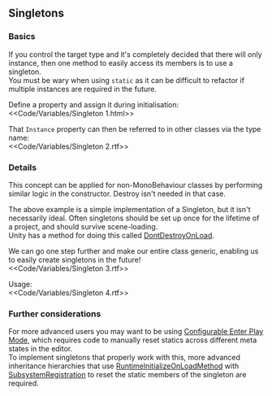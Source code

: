 ## Singletons
### Basics
If you control the target type and it's completely decided that there will only instance, then one method to easily access its members is to use a singleton.  
You must be wary when using `static` as it can be difficult to refactor if multiple instances are required in the future.  

Define a property and assign it during initialisation:  
<<Code/Variables/Singleton 1.html>>

That `Instance` property can then be referred to in other classes via the type name:  
<<Code/Variables/Singleton 2.rtf>>

### Details
This concept can be applied for non-MonoBehaviour classes by performing similar logic in the constructor. Destroy isn't needed in that case.

The above example is a simple implementation of a Singleton, but it isn't necessarily ideal. Often singletons should be set up once for the lifetime of a project, and should survive scene-loading.  
Unity has a method for doing this called [DontDestroyOnLoad](https://docs.unity3d.com/ScriptReference/Object.DontDestroyOnLoad.html).  

We can go one step further and make our entire class generic, enabling us to easily create singletons in the future!  
<<Code/Variables/Singleton 3.rtf>>

Usage:  
<<Code/Variables/Singleton 4.rtf>>

### Further considerations
For more advanced users you may want to be using [Configurable Enter Play Mode](https://docs.unity3d.com/2019.3/Documentation/Manual/ConfigurableEnterPlayMode.html), which requires code to manually reset statics across different meta states in the editor.  
To implement singletons that properly work with this, more advanced inheritance hierarchies that use [RuntimeInitializeOnLoadMethod](https://docs.unity3d.com/ScriptReference/RuntimeInitializeOnLoadMethodAttribute.html) with [SubsystemRegistration](https://docs.unity3d.com/ScriptReference/RuntimeInitializeLoadType.SubsystemRegistration.html) to reset the static members of the singleton are required.